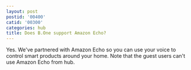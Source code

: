```yaml
---
layout: post
postid: '00400'
catid: '00300'
categories: hub
title: Does B.One support Amazon Echo?
---
```


Yes. We've partnered with Amazon Echo so you can use your voice to control smart products around your home. Note that the guest users can't use Amazon Echo from hub.